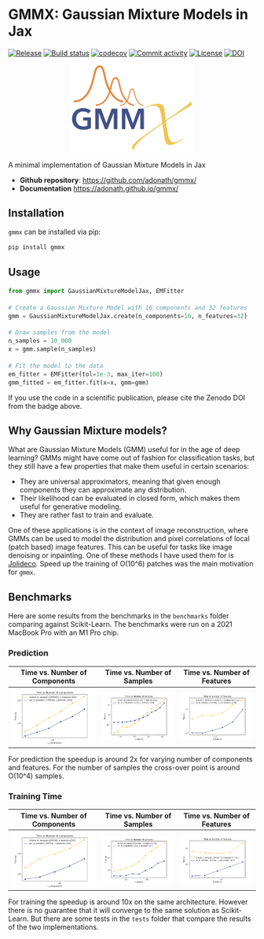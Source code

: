 # GMMX: Gaussian Mixture Models in Jax

[![Release](https://img.shields.io/github/v/release/adonath/gmmx)](https://img.shields.io/github/v/release/adonath/gmmx)
[![Build status](https://img.shields.io/github/actions/workflow/status/adonath/gmmx/main.yml?branch=main)](https://github.com/adonath/gmmx/actions/workflows/main.yml?query=branch%3Amain)
[![codecov](https://codecov.io/gh/adonath/gmmx/branch/main/graph/badge.svg)](https://codecov.io/gh/adonath/gmmx)
[![Commit activity](https://img.shields.io/github/commit-activity/m/adonath/gmmx)](https://img.shields.io/github/commit-activity/m/adonath/gmmx)
[![License](https://img.shields.io/github/license/adonath/gmmx)](https://img.shields.io/github/license/adonath/gmmx)
[![DOI](https://zenodo.org/badge/879790145.svg)](https://doi.org/10.5281/zenodo.14515326)

<p align="center">
<img width="50%" src="docs/_static/gmmx-logo.png" alt="GMMX Logo"/>
</p>

A minimal implementation of Gaussian Mixture Models in Jax

- **Github repository**: <https://github.com/adonath/gmmx/>
- **Documentation** <https://adonath.github.io/gmmx/>

## Installation

`gmmx` can be installed via pip:

```bash
pip install gmmx
```

## Usage

```python
from gmmx import GaussianMixtureModelJax, EMFitter

# Create a Gaussian Mixture Model with 16 components and 32 features
gmm = GaussianMixtureModelJax.create(n_components=16, n_features=32)

# Draw samples from the model
n_samples = 10_000
x = gmm.sample(n_samples)

# Fit the model to the data
em_fitter = EMFitter(tol=1e-3, max_iter=100)
gmm_fitted = em_fitter.fit(x=x, gmm=gmm)
```

If you use the code in a scientific publication, please cite the Zenodo DOI from the badge above.

## Why Gaussian Mixture models?

What are Gaussian Mixture Models (GMM) useful for in the age of deep learning? GMMs might have come out of fashion for classification tasks, but they still
have a few properties that make them useful in certain scenarios:

- They are universal approximators, meaning that given enough components they can approximate any distribution.
- Their likelihood can be evaluated in closed form, which makes them useful for generative modeling.
- They are rather fast to train and evaluate.

One of these applications is in the context of image reconstruction, where GMMs can be used to model the distribution and pixel correlations of local (patch based)
image features. This can be useful for tasks like image denoising or inpainting. One of these methods I have used them for is [Jolideco](https://github.com/jolideco/jolideco).
Speed up the training of O(10^6) patches was the main motivation for `gmmx`.

## Benchmarks

Here are some results from the benchmarks in the `benchmarks` folder comparing against Scikit-Learn. The benchmarks were run on a 2021 MacBook Pro with an M1 Pro chip.

### Prediction

| Time vs. Number of Components                                                   | Time vs. Number of Samples                                                | Time vs. Number of Features                                                 |
| ------------------------------------------------------------------------------- | ------------------------------------------------------------------------- | --------------------------------------------------------------------------- |
| ![Time vs. Number of Components](docs/_static/time-vs-n-components-predict.png) | ![Time vs. Number of Samples](docs/_static/time-vs-n-samples-predict.png) | ![Time vs. Number of Features](docs/_static/time-vs-n-features-predict.png) |

For prediction the speedup is around 2x for varying number of components and features. For the number of samples the cross-over point is around O(10^4) samples.

### Training Time

| Time vs. Number of Components                                               | Time vs. Number of Samples                                            | Time vs. Number of Features                                             |
| --------------------------------------------------------------------------- | --------------------------------------------------------------------- | ----------------------------------------------------------------------- |
| ![Time vs. Number of Components](docs/_static/time-vs-n-components-fit.png) | ![Time vs. Number of Samples](docs/_static/time-vs-n-samples-fit.png) | ![Time vs. Number of Features](docs/_static/time-vs-n-features-fit.png) |

For training the speedup is around 10x on the same architecture. However there is no guarantee that it will converge to the same solution as Scikit-Learn. But there are some tests in the `tests` folder that compare the results of the two implementations.
